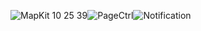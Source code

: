![MapKit 10 25 39](https://user-images.githubusercontent.com/38347138/127763020-7c0e37d0-be0e-4116-93bf-162164949f3c.gif)![PageCtrl](https://user-images.githubusercontent.com/38347138/127873423-5ea2160c-4534-43f4-8b12-9dca7d20a527.gif)![Notification](https://user-images.githubusercontent.com/38347138/127896126-116e21d7-7bc0-4bb3-b475-38c1ebe5f431.gif)
